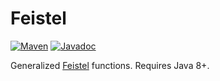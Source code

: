 # Feistel

[![Maven](https://img.shields.io/maven-central/v/com.gitlab.lae.feistel/feistel.svg?label=maven&color=blue)](https://mvnrepository.com/artifact/com.gitlab.lae.feistel/feistel/latest) [![Javadoc](https://javadoc.io/badge/com.gitlab.lae.feistel/feistel.svg)](https://javadoc.io/doc/com.gitlab.lae.feistel/feistel)

Generalized [Feistel](https://en.wikipedia.org/wiki/Feistel_cipher) functions. Requires Java 8+.
